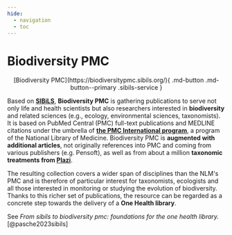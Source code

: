 ```yaml
---
hide:
  - navigation
  - toc
---
```


# Biodiversity PMC

<p style="text-align: center" markdown>
  [Biodiversity PMC](https://biodiversitypmc.sibils.org/){ .md-button .md-button--primary .sibils-service }
</p>

Based on **[SIBiLS](../index.md)**, **Biodiversity PMC** is gathering publications to serve not only life and health scientists but also researchers interested in **biodiversity** and related sciences (e.g., ecology, environmental sciences, taxonomists). It is based on PubMed Central (PMC) full-text publications and MEDLINE citations under the umbrella of **[the PMC International program](https://www.ncbi.nlm.nih.gov/pmc/about/pmci/)**, a program of the National Library of Medicine. Biodiversity PMC is **augmented with additional articles**, not originally references into PMC and coming from various publishers (e.g. Pensoft), as well as from about a million **taxonomic treatments from [Plazi](https://plazi.org/)**.

The resulting collection covers a wider span of disciplines than the NLM's PMC and is therefore of particular interest for taxonomists, ecologists and all those interested in monitoring or studying the evolution of biodiversity. Thanks to this richer set of publications, the resource can be regarded as a concrete step towards the delivery of a **One Health library**.


See *From sibils to biodiversity pmc: foundations for the one health library.* [@pasche2023sibils]
